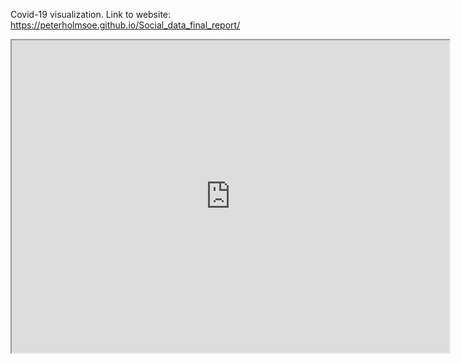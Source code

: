 Covid-19 visualization.
Link to website: https://peterholmsoe.github.io/Social_data_final_report/
 

 <iframe src="https://trond123fred.herokuapp.com/interactive_map" width="700" height="500"></iframe>
